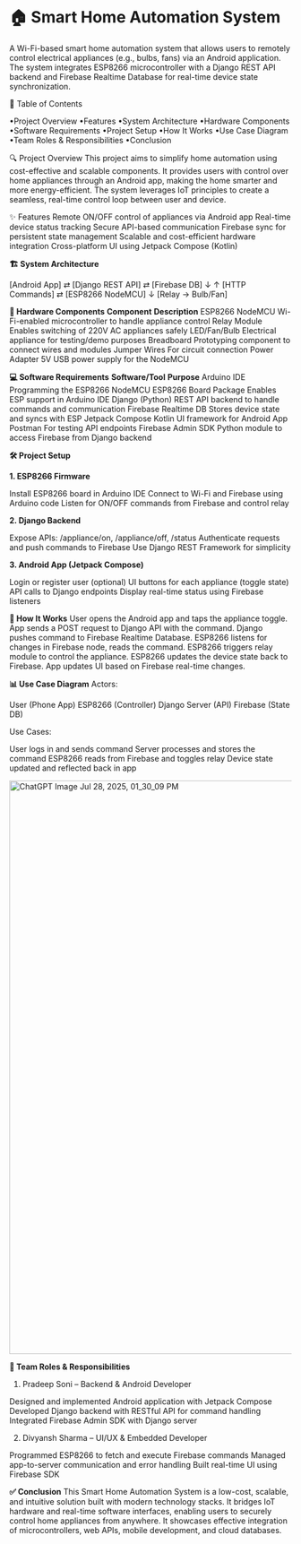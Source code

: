 # 🏠 Smart Home Automation System
A Wi-Fi-based smart home automation system that allows users to remotely control electrical appliances (e.g., bulbs, fans) via an Android application. The system integrates ESP8266 microcontroller with a Django REST API backend and Firebase Realtime Database for real-time device state synchronization.

📌 Table of Contents

•Project Overview
•Features
•System Architecture
•Hardware Components
•Software Requirements
•Project Setup
•How It Works
•Use Case Diagram
•Team Roles & Responsibilities
•Conclusion

🔍 Project Overview
This project aims to simplify home automation using cost-effective and scalable components. It provides users with control over home appliances through an Android app, making the home smarter and more energy-efficient. The system leverages IoT principles to create a seamless, real-time control loop between user and device.

✨ Features
Remote ON/OFF control of appliances via Android app
Real-time device status tracking
Secure API-based communication
Firebase sync for persistent state management
Scalable and cost-efficient hardware integration
Cross-platform UI using Jetpack Compose (Kotlin)

**🏗️ System Architecture**

[Android App] ⇄ [Django REST API] ⇄ [Firebase DB]
     ↓                                    ↑
  [HTTP Commands]       ⇄        [ESP8266 NodeMCU]
                              ↓
                      [Relay → Bulb/Fan]


**🧰 Hardware Components**
**Component**                 **Description**
ESP8266 NodeMCU	              Wi-Fi-enabled microcontroller to handle appliance control
Relay Module	                Enables switching of 220V AC appliances safely
LED/Fan/Bulb	                Electrical appliance for testing/demo purposes
Breadboard	                  Prototyping component to connect wires and modules
Jumper Wires	                For circuit connection
Power Adapter	                5V USB power supply for the NodeMCU

**💻 Software Requirements**
**Software/Tool**             **Purpose**
Arduino IDE	                  Programming the ESP8266 NodeMCU
ESP8266 Board Package	        Enables ESP support in Arduino IDE
Django (Python)	              REST API backend to handle commands and communication
Firebase Realtime DB	        Stores device state and syncs with ESP
Jetpack Compose              	Kotlin UI framework for Android App
Postman	                      For testing API endpoints
Firebase Admin SDK	          Python module to access Firebase from Django backend

**🛠️ Project Setup**

**1. ESP8266 Firmware**

Install ESP8266 board in Arduino IDE
Connect to Wi-Fi and Firebase using Arduino code
Listen for ON/OFF commands from Firebase and control relay

**2. Django Backend**

Expose APIs: /appliance/on, /appliance/off, /status
Authenticate requests and push commands to Firebase
Use Django REST Framework for simplicity 

**3. Android App (Jetpack Compose)**

Login or register user (optional)
UI buttons for each appliance (toggle state)
API calls to Django endpoints
Display real-time status using Firebase listeners


**🧩 How It Works**
User opens the Android app and taps the appliance toggle.
App sends a POST request to Django API with the command.
Django pushes command to Firebase Realtime Database.
ESP8266 listens for changes in Firebase node, reads the command.
ESP8266 triggers relay module to control the appliance.
ESP8266 updates the device state back to Firebase.
App updates UI based on Firebase real-time changes.

**📊 Use Case Diagram**
Actors:

User (Phone App)
ESP8266 (Controller)
Django Server (API)
Firebase (State DB)

Use Cases:

User logs in and sends command
Server processes and stores the command
ESP8266 reads from Firebase and toggles relay
Device state updated and reflected back in app

<img width="1024" height="1024" alt="ChatGPT Image Jul 28, 2025, 01_30_09 PM" src="https://github.com/user-attachments/assets/43f256c3-159f-44d0-9cb3-3f9dee904883" />


**👥 Team Roles & Responsibilities**
1. Pradeep Soni –  Backend & Android Developer

Designed and implemented Android application with Jetpack Compose
Developed Django backend with RESTful API for command handling
Integrated Firebase Admin SDK with Django server

2. Divyansh Sharma – UI/UX & Embedded Developer

Programmed ESP8266 to fetch and execute Firebase commands
Managed app-to-server communication and error handling
Built real-time UI using Firebase SDK

**✅ Conclusion**
This Smart Home Automation System is a low-cost, scalable, and intuitive solution built with modern technology stacks. It bridges IoT hardware and real-time software interfaces, enabling users to securely
control home appliances from anywhere. It showcases effective integration of microcontrollers, web APIs, mobile development, and cloud databases.

